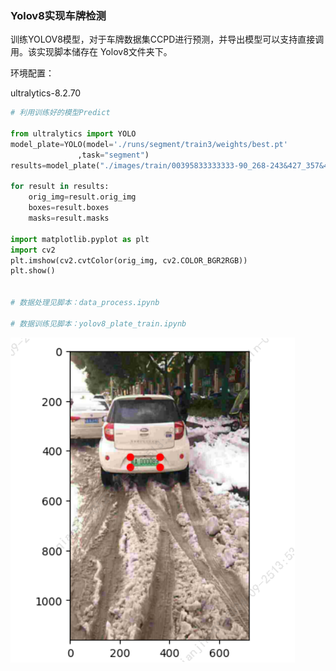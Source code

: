 
### Yolov8实现车牌检测

训练YOLOV8模型，对于车牌数据集CCPD进行预测，并导出模型可以支持直接调用。该实现脚本储存在 Yolov8文件夹下。


环境配置： 

ultralytics-8.2.70



```python
# 利用训练好的模型Predict   

from ultralytics import YOLO
model_plate=YOLO(model='./runs/segment/train3/weights/best.pt'
               ,task="segment")
results=model_plate("./images/train/00395833333333-90_268-243&427_357&462-357&460_243&462_244&428_356&427-0_0_3_24_24_24_32_33-145-17.jpg")

for result in results:
    orig_img=result.orig_img
    boxes=result.boxes
    masks=result.masks

import matplotlib.pyplot as plt
import cv2
plt.imshow(cv2.cvtColor(orig_img, cv2.COLOR_BGR2RGB))
plt.show()


# 数据处理见脚本：data_process.ipynb

# 数据训练见脚本：yolov8_plate_train.ipynb
``` 
![Yolov8_Result](yolov8.PNG)
